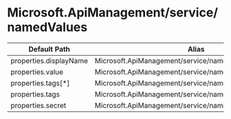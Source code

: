 # Microsoft.ApiManagement/service/namedValues

| Default Path | Alias |
|---|---|
| properties.displayName | Microsoft.ApiManagement/service/namedValues/displayName |
| properties.value | Microsoft.ApiManagement/service/namedValues/value |
| properties.tags[*] | Microsoft.ApiManagement/service/namedValues/tags[*] |
| properties.tags | Microsoft.ApiManagement/service/namedValues/tags |
| properties.secret | Microsoft.ApiManagement/service/namedValues/secret |

